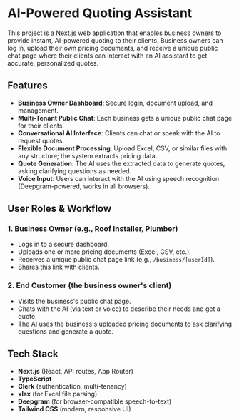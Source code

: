 # AI-Powered Quoting Assistant

This project is a Next.js web application that enables business owners to provide instant, AI-powered quoting to their clients. Business owners can log in, upload their own pricing documents, and receive a unique public chat page where their clients can interact with an AI assistant to get accurate, personalized quotes.

## Features
- **Business Owner Dashboard**: Secure login, document upload, and management.
- **Multi-Tenant Public Chat**: Each business gets a unique public chat page for their clients.
- **Conversational AI Interface**: Clients can chat or speak with the AI to request quotes.
- **Flexible Document Processing**: Upload Excel, CSV, or similar files with any structure; the system extracts pricing data.
- **Quote Generation**: The AI uses the extracted data to generate quotes, asking clarifying questions as needed.
- **Voice Input**: Users can interact with the AI using speech recognition (Deepgram-powered, works in all browsers).

## User Roles & Workflow

### 1. Business Owner (e.g., Roof Installer, Plumber)
- Logs in to a secure dashboard.
- Uploads one or more pricing documents (Excel, CSV, etc.).
- Receives a unique public chat page link (e.g., `/business/[userId]`).
- Shares this link with clients.

### 2. End Customer (the business owner's client)
- Visits the business's public chat page.
- Chats with the AI (via text or voice) to describe their needs and get a quote.
- The AI uses the business's uploaded pricing documents to ask clarifying questions and generate a quote.

## Tech Stack
- **Next.js** (React, API routes, App Router)
- **TypeScript**
- **Clerk** (authentication, multi-tenancy)
- **xlsx** (for Excel file parsing)
- **Deepgram** (for browser-compatible speech-to-text)
- **Tailwind CSS** (modern, responsive UI)

